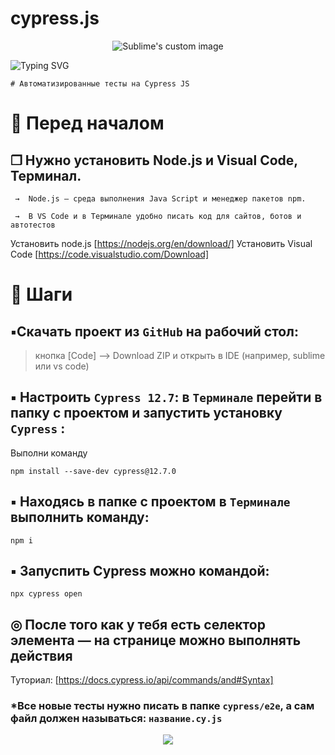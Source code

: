 # cypress.js
<p align="center">
  <img src="https://asset.brandfetch.io/idIq_kF0rb/idv3zwmSiY.jpeg" alt="Sublime's custom image"/>
</p>

![Typing SVG](https://readme-typing-svg.herokuapp.com?color=%2336BCF7&lines=Test+Automate+Cypress+JS)


```
# Автоматизированные тесты на Cypress JS 
```
# 🙋‍ Перед началом

## ❐ Нужно установить Node.js и Visual Code,  Терминал. 
 ```
  →  Node.js — среда выполнения Java Script и менеджер пакетов npm.
  
  →  В VS Code и в Терминале удобно писать код для сайтов, ботов и автотестов
```
  Установить node.js [https://nodejs.org/en/download/] 
  Установить Visual Code [https://code.visualstudio.com/Download]  
  

# 🔢 Шаги

## ▪️Скачать проект из  ``` GitHub ``` на рабочий стол: 
   > кнопка [Code] --> Download ZIP и открыть в IDE (например, sublime или vs code)

## ▪️ Настроить ``` Cypress 12.7 ```: в ``` Терминале ``` перейти в папку с проектом и запустить установку ``` Cypress ``` : 
   
   Выполни команду
``` 
npm install --save-dev cypress@12.7.0
```
## ▪️ Находясь в папке с проектом в ``` Терминале ``` выполнить команду:
```
npm i
```
## ▪️ Запуспить Cypress можно командой: 
```
npx cypress open
```
##  ◎ После того как у тебя есть селектор элемента — на странице можно выполнять действия 

 Туториал: [https://docs.cypress.io/api/commands/and#Syntax]

 ### *Все новые тесты нужно писать в папке ```cypress/e2e```, а сам файл должен называться: ``` название.cy.js ```


<p align="center">
  <img src="https://www.cypress.io/cypress_logo_social.png"/>
</p>




